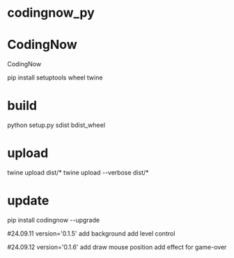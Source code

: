 # codingnow_py
# CodingNow

CodingNow

pip install setuptools wheel twine

# build
python setup.py sdist bdist_wheel

# upload
twine upload dist/*
twine upload --verbose dist/*

# update
pip install codingnow --upgrade

#24.09.11 version='0.1.5'
add background
add level control

#24.09.12 version='0.1.6'
add draw mouse position
add effect for game-over
